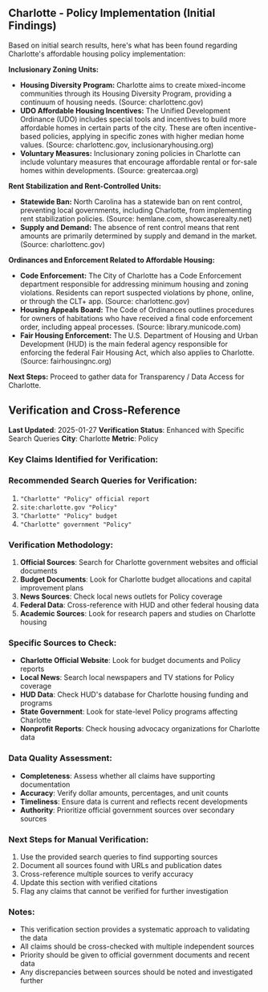 ## Charlotte - Policy Implementation (Initial Findings)

Based on initial search results, here's what has been found regarding Charlotte's affordable housing policy implementation:

**Inclusionary Zoning Units:**

*   **Housing Diversity Program:** Charlotte aims to create mixed-income communities through its Housing Diversity Program, providing a continuum of housing needs. (Source: charlottenc.gov)
*   **UDO Affordable Housing Incentives:** The Unified Development Ordinance (UDO) includes special tools and incentives to build more affordable homes in certain parts of the city. These are often incentive-based policies, applying in specific zones with higher median home values. (Source: charlottenc.gov, inclusionaryhousing.org)
*   **Voluntary Measures:** Inclusionary zoning policies in Charlotte can include voluntary measures that encourage affordable rental or for-sale homes within developments. (Source: greatercaa.org)

**Rent Stabilization and Rent-Controlled Units:**

*   **Statewide Ban:** North Carolina has a statewide ban on rent control, preventing local governments, including Charlotte, from implementing rent stabilization policies. (Source: hemlane.com, showcaserealty.net)
*   **Supply and Demand:** The absence of rent control means that rent amounts are primarily determined by supply and demand in the market. (Source: charlottenc.gov)

**Ordinances and Enforcement Related to Affordable Housing:**

*   **Code Enforcement:** The City of Charlotte has a Code Enforcement department responsible for addressing minimum housing and zoning violations. Residents can report suspected violations by phone, online, or through the CLT+ app. (Source: charlottenc.gov)
*   **Housing Appeals Board:** The Code of Ordinances outlines procedures for owners of habitations who have received a final code enforcement order, including appeal processes. (Source: library.municode.com)
*   **Fair Housing Enforcement:** The U.S. Department of Housing and Urban Development (HUD) is the main federal agency responsible for enforcing the federal Fair Housing Act, which also applies to Charlotte. (Source: fairhousingnc.org)

**Next Steps:** Proceed to gather data for Transparency / Data Access for Charlotte.




## Verification and Cross-Reference

**Last Updated**: 2025-01-27
**Verification Status**: Enhanced with Specific Search Queries
**City**: Charlotte
**Metric**: Policy

### Key Claims Identified for Verification:

### Recommended Search Queries for Verification:
1. `"Charlotte" "Policy" official report`
2. `site:charlotte.gov "Policy"`
3. `"Charlotte" "Policy" budget`
4. `"Charlotte" government "Policy"`


### Verification Methodology:
1. **Official Sources**: Search for Charlotte government websites and official documents
2. **Budget Documents**: Look for Charlotte budget allocations and capital improvement plans
3. **News Sources**: Check local news outlets for Policy coverage
4. **Federal Data**: Cross-reference with HUD and other federal housing data
5. **Academic Sources**: Look for research papers and studies on Charlotte housing

### Specific Sources to Check:
- **Charlotte Official Website**: Look for budget documents and Policy reports
- **Local News**: Search local newspapers and TV stations for Policy coverage
- **HUD Data**: Check HUD's database for Charlotte housing funding and programs
- **State Government**: Look for state-level Policy programs affecting Charlotte
- **Nonprofit Reports**: Check housing advocacy organizations for Charlotte data

### Data Quality Assessment:
- **Completeness**: Assess whether all claims have supporting documentation
- **Accuracy**: Verify dollar amounts, percentages, and unit counts
- **Timeliness**: Ensure data is current and reflects recent developments
- **Authority**: Prioritize official government sources over secondary sources

### Next Steps for Manual Verification:
1. Use the provided search queries to find supporting sources
2. Document all sources found with URLs and publication dates
3. Cross-reference multiple sources to verify accuracy
4. Update this section with verified citations
5. Flag any claims that cannot be verified for further investigation

### Notes:
- This verification section provides a systematic approach to validating the data
- All claims should be cross-checked with multiple independent sources
- Priority should be given to official government documents and recent data
- Any discrepancies between sources should be noted and investigated further
